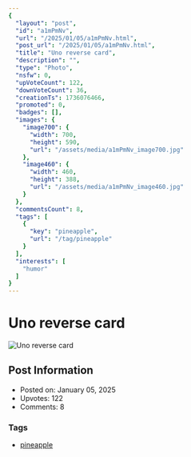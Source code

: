 ```yaml
---
{
  "layout": "post",
  "id": "a1mPmNv",
  "url": "/2025/01/05/a1mPmNv.html",
  "post_url": "/2025/01/05/a1mPmNv.html",
  "title": "Uno reverse card",
  "description": "",
  "type": "Photo",
  "nsfw": 0,
  "upVoteCount": 122,
  "downVoteCount": 36,
  "creationTs": 1736076466,
  "promoted": 0,
  "badges": [],
  "images": {
    "image700": {
      "width": 700,
      "height": 590,
      "url": "/assets/media/a1mPmNv_image700.jpg"
    },
    "image460": {
      "width": 460,
      "height": 388,
      "url": "/assets/media/a1mPmNv_image460.jpg"
    }
  },
  "commentsCount": 8,
  "tags": [
    {
      "key": "pineapple",
      "url": "/tag/pineapple"
    }
  ],
  "interests": [
    "humor"
  ]
}
---
```


# Uno reverse card

![Uno reverse card](/assets/media/a1mPmNv_image700.jpg)

## Post Information

- Posted on: January 05, 2025
- Upvotes: 122
- Comments: 8

### Tags

- [pineapple](/tag/pineapple)
